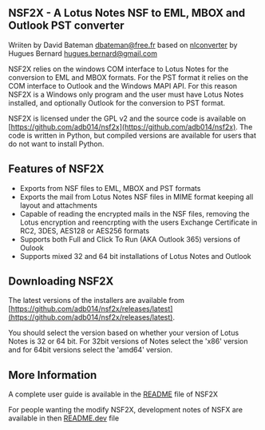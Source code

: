 ## NSF2X - A Lotus Notes NSF to EML, MBOX and Outlook PST converter

Wriiten by David Bateman <dbateman@free.fr> based on [nlconverter](https://code.google.com/p/nlconverter/) by
Hugues Bernard <hugues.bernard@gmail.com>

NSF2X relies on the windows COM interface to Lotus Notes for the conversion to EML and MBOX formats.
For the PST format it relies on the COM interface to Outlook and the Windows MAPI API. For this reason
NSF2X is a Windows only program and the user must have Lotus Notes installed, and optionally Outlook for
the conversion to PST format.

NSF2X is licensed under the GPL v2 and the source code is available on 
[https://github.com/adb014/nsf2x](https://github.com/adb014/nsf2x). The code is written in Python, but 
compiled versions are available for users that do not want to install Python. 

## Features of NSF2X
- Exports from NSF files to EML, MBOX and PST formats
- Exports the mail from Lotus Notes NSF files in MIME format keeping all layout and attachments
- Capable of reading the encrypted mails in the NSF files, removing the Lotus encryption and 
  reencrpting with the users Exchange Certificate in RC2, 3DES, AES128 or AES256 formats
- Supports both Full and Click To Run (AKA Outlook 365) versions of Oulook
- Supports mixed 32 and 64 bit installations of Lotus Notes and Outlook

## Downloading NSF2X
The latest versions of the installers are available from 
[https://github.com/adb014/nsf2x/releases/latest](https://github.com/adb014/nsf2x/releases/latest).

You should select the version based on whether your version of Lotus Notes is 32 or 64 bit. For 32bit versions of 
Notes select the 'x86' version and for 64bit versions select the 'amd64' version.

## More Information
A complete user guide is available in the [README](https://github.com/adb014/nsf2x/README.txt) file 
of NSF2X

For people wanting the modify NSF2X, development notes of NSFX are available in then
[README.dev](https://github.com/adb014/nsf2x/README.dev) file